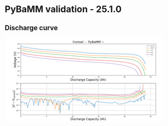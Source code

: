 # PyBaMM validation - 25.1.0
## Discharge curve
<img src='./benchmarks/benchmark_images/discharge_curve_25.1.0.png'>


